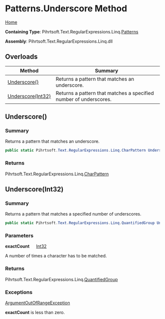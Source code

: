 # Patterns\.Underscore Method

[Home](../../../../../../README.md)

**Containing Type**: Pihrtsoft\.Text\.RegularExpressions\.Linq\.[Patterns](../README.md)

**Assembly**: Pihrtsoft\.Text\.RegularExpressions\.Linq\.dll

## Overloads

| Method | Summary |
| ------ | ------- |
| [Underscore()](#Pihrtsoft_Text_RegularExpressions_Linq_Patterns_Underscore) | Returns a pattern that matches an underscore\. |
| [Underscore(Int32)](#Pihrtsoft_Text_RegularExpressions_Linq_Patterns_Underscore_System_Int32_) | Returns a pattern that matches a specified number of underscores\. |

## Underscore\(\) <a name="Pihrtsoft_Text_RegularExpressions_Linq_Patterns_Underscore"></a>

### Summary

Returns a pattern that matches an underscore\.

```csharp
public static Pihrtsoft.Text.RegularExpressions.Linq.CharPattern Underscore()
```

### Returns

Pihrtsoft\.Text\.RegularExpressions\.Linq\.[CharPattern](../../CharPattern/README.md)

## Underscore\(Int32\) <a name="Pihrtsoft_Text_RegularExpressions_Linq_Patterns_Underscore_System_Int32_"></a>

### Summary

Returns a pattern that matches a specified number of underscores\.

```csharp
public static Pihrtsoft.Text.RegularExpressions.Linq.QuantifiedGroup Underscore(int exactCount)
```

### Parameters

**exactCount** &emsp; [Int32](https://docs.microsoft.com/en-us/dotnet/api/system.int32)

A number of times a character has to be matched\.

### Returns

Pihrtsoft\.Text\.RegularExpressions\.Linq\.[QuantifiedGroup](../../QuantifiedGroup/README.md)

### Exceptions

[ArgumentOutOfRangeException](https://docs.microsoft.com/en-us/dotnet/api/system.argumentoutofrangeexception)

**exactCount** is less than zero\.

